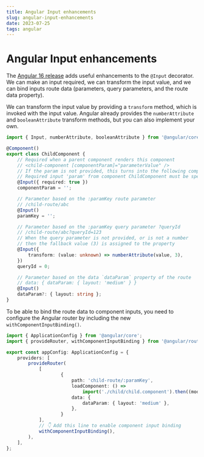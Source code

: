 ```yaml
---
title: Angular Input enhancements
slug: angular-input-enhancements
date: 2023-07-25
tags: angular
---
```


# Angular Input enhancements

The [Angular 16 release](https://blog.angular.io/angular-v16-is-here-4d7a28ec680d) adds useful enhancements to the `@Input` decorator.
We can make an input required, we can transform the input value, and we can bind inputs route data (parameters, query parameters, and the route data property).

We can transform the input value by providing a `transform` method, which is invoked with the input value.
Angular already provides the `numberAttribute` and `booleanAttribute` transform methods, but you can also implement your own.

```typescript:child.component.ts
import { Input, numberAttribute, booleanAttribute } from '@angular/core';

@Component()
export class ChildComponent {
	// Required when a parent component renders this component
	// <child-component [componentParam]="parameterValue" />
	// If the param is not provided, this turns into the following compile error
	// Required input 'param' from component ChildComponent must be specified.
	@Input({ required: true })
	componentParam = '';

	// Parameter based on the :paramKey route parameter
	// /child-route/abc
	@Input()
	paramKey = '';

	// Parameter based on the :paramKey query parameter ?queryId
	// /child-route/abc?queryId=123
	// When the query parameter is not provided, or is not a number
	// then the fallback value (3) is assigned to the property
	@Input({
		transform: (value: unknown) => numberAttribute(value, 3),
	})
	queryId = 0;

	// Parameter based on the data `dataParam` property of the route
	// data: { dataParam: { layout: 'medium' } }
	@Input()
	dataParam?: { layout: string };
}
```

To be able to bind the route data to component inputs, you need to configure the Angular router by including the new `withComponentInputBinding()`.

```typescript{17-18}:app.config.ts
import { ApplicationConfig } from '@angular/core';
import { provideRouter, withComponentInputBinding } from '@angular/router';

export const appConfig: ApplicationConfig = {
	providers: [
		provideRouter(
			[
					{
						path: 'child-route/:paramKey',
						loadComponent: () =>
							import('./child/child.component').then((mod) => mod.ChildComponent),
						data: {
							dataParam: { layout: 'medium' },
						},
					}
			],
			// 👇 Add this line to enable component input binding
			withComponentInputBinding(),
		),
	],
};
```
